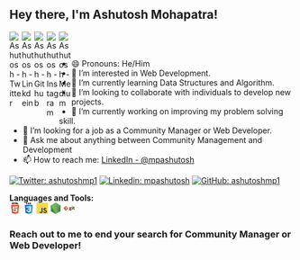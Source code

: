 ## Hey there, I'm Ashutosh Mohapatra!

<a href="https://twitter.com/intent/user?screen_name=ashutoshmp1">
  <img align="left" alt="Ashutosh - Twitter" width="22px" src="https://cdn.jsdelivr.net/npm/simple-icons@v3/icons/twitter.svg" />
</a>
<a href="https://www.linkedin.com/in/mpashutosh/">
  <img align="left" alt="Ashutosh - Linkdein" width="22px" src="https://cdn.jsdelivr.net/npm/simple-icons@v3/icons/linkedin.svg" />
</a>
<a href="https://github.com/ashutoshmp1">
  <img align="left" alt="Ashutosh - Github" width="22px" src="https://cdn.jsdelivr.net/npm/simple-icons@v3/icons/github.svg" />
</a>
<a href="https://instagram.com/ashutosh__mohapatra/">
  <img align="left" alt="Ashutosh - Instagram" width="22px" src="https://cdn.jsdelivr.net/npm/simple-icons@v3/icons/instagram.svg" />
</a>
<a href="https://mpashutosh.medium.com/">
  <img align="left" alt="Ashutosh - Medium" width="22px" src="https://cdn.jsdelivr.net/npm/simple-icons@v3/icons/medium.svg" />
</a>
<br/>
<br/>

- 😄 Pronouns: He/Him
- 👀 I’m interested in Web Development.
- 🌱 I’m currently learning Data Structures and Algorithm.
- 💞️ I’m looking to collaborate with individuals to develop new projects.
- 🔭 I’m currently working on improving my problem solving skill.
- 🤔 I’m looking for a job as a Community Manager or Web Developer.
- 💬 Ask me about anything between Community Management and Development
- 📫 How to reach me: [LinkedIn - @mpashutosh](https://www.linkedin.com/in/mpashutosh/)

[![Twitter: ashutoshmp1](https://img.shields.io/twitter/follow/ashutoshmp1?style=social)](https://twitter.com/intent/user?screen_name=ashutoshmp1)
[![Linkedin: mpashutosh](https://img.shields.io/badge/-mpashutosh-blue?style=flat-square&logo=Linkedin&logoColor=white&link=https://www.linkedin.com/in/mpashutosh/)](https://www.linkedin.com/in/mpashutosh/)
[![GitHub: ashutoshmp1](https://img.shields.io/github/followers/mpashutosh?label=follow&style=social)](https://github.com/ashutoshmp1)

**Languages and Tools:**  
<code><img height="20" src="https://raw.githubusercontent.com/github/explore/80688e429a7d4ef2fca1e82350fe8e3517d3494d/topics/html/html.png"></code>
<code><img height="20" src="https://raw.githubusercontent.com/github/explore/80688e429a7d4ef2fca1e82350fe8e3517d3494d/topics/css/css.png"></code>
<code><img height="20" src="https://raw.githubusercontent.com/github/explore/80688e429a7d4ef2fca1e82350fe8e3517d3494d/topics/javascript/javascript.png"></code>
<code><img height="20" src="https://raw.githubusercontent.com/github/explore/80688e429a7d4ef2fca1e82350fe8e3517d3494d/topics/nodejs/nodejs.png"></code>
<code><img height="20" src="https://raw.githubusercontent.com/github/explore/80688e429a7d4ef2fca1e82350fe8e3517d3494d/topics/git/git.png"></code>

### Reach out to me to end your search for Community Manager or Web Developer!

</div>
